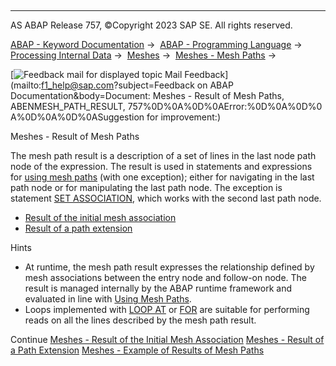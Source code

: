   

* * *

AS ABAP Release 757, ©Copyright 2023 SAP SE. All rights reserved.

[ABAP - Keyword Documentation](https://help.sap.com/doc/abapdocu_757_index_htm/7.57/en-US/abenabap.htm) →  [ABAP - Programming Language](https://help.sap.com/doc/abapdocu_757_index_htm/7.57/en-US/abenabap_reference.htm) →  [Processing Internal Data](https://help.sap.com/doc/abapdocu_757_index_htm/7.57/en-US/abenabap_data_working.htm) →  [Meshes](https://help.sap.com/doc/abapdocu_757_index_htm/7.57/en-US/abenabap_meshes.htm) →  [Meshes - Mesh Paths](https://help.sap.com/doc/abapdocu_757_index_htm/7.57/en-US/abenmesh_pathes.htm) → 

 [![](Mail.gif?object=Mail.gif&sap-language=EN "Feedback mail for displayed topic") Mail Feedback](mailto:f1_help@sap.com?subject=Feedback on ABAP Documentation&body=Document: Meshes - Result of Mesh Paths, ABENMESH_PATH_RESULT, 757%0D%0A%0D%0AError:%0D%0A%0D%0
A%0D%0A%0D%0ASuggestion for improvement:)

Meshes - Result of Mesh Paths

The mesh path result is a description of a set of lines in the last node path node of the expression. The result is used in statements and expressions for [using mesh paths](https://help.sap.com/doc/abapdocu_757_index_htm/7.57/en-US/abenmesh_path_usage.htm) (with one exception); either for navigating in the last path node or for manipulating the last path node. The exception is statement [SET ASSOCIATION](https://help.sap.com/doc/abapdocu_757_index_htm/7.57/en-US/abenmesh_set_association.htm), which works with the second last path node.

-   [Result of the initial mesh association](https://help.sap.com/doc/abapdocu_757_index_htm/7.57/en-US/abenmesh_path_result_init_assoc.htm)
-   [Result of a path extension](https://help.sap.com/doc/abapdocu_757_index_htm/7.57/en-US/abenmesh_path_result_chaining.htm)

Hints

-   At runtime, the mesh path result expresses the relationship defined by mesh associations between the entry node and follow-on node. The result is managed internally by the ABAP runtime framework and evaluated in line with [Using Mesh Paths](https://help.sap.com/doc/abapdocu_757_index_htm/7.57/en-US/abenmesh_path_usage.htm).
-   Loops implemented with [LOOP AT](https://help.sap.com/doc/abapdocu_757_index_htm/7.57/en-US/abenmesh_loop.htm) or [FOR](https://help.sap.com/doc/abapdocu_757_index_htm/7.57/en-US/abenmesh_for.htm) are suitable for performing reads on all the lines described by the mesh path result.

Continue
[Meshes - Result of the Initial Mesh Association](https://help.sap.com/doc/abapdocu_757_index_htm/7.57/en-US/abenmesh_path_result_init_assoc.htm)
[Meshes - Result of a Path Extension](https://help.sap.com/doc/abapdocu_757_index_htm/7.57/en-US/abenmesh_path_result_chaining.htm)
[Meshes - Example of Results of Mesh Paths](https://help.sap.com/doc/abapdocu_757_index_htm/7.57/en-US/abenmesh_path_result_abexas.htm)